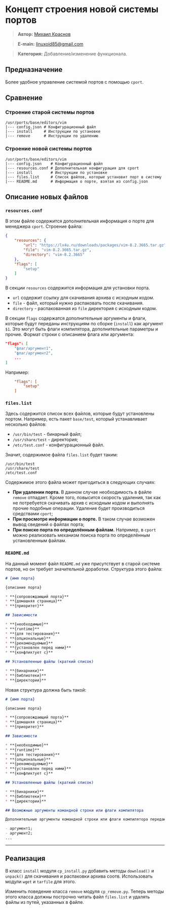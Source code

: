 # Концепт строения новой системы портов

> **Автор:** [Михаил Краснов](https://github.com/Linuxoid85)

> **E-main:** [linuxoid85@gmail.com](mailto:linuxoid85@gmail.com)

> **Категория:** Добавление/изменение функционала.

## Предназначение

Более удобное управление системой портов с помощью `cport`.

## Сравнение

### Строение старой системы портов

```
/usr/ports/base/editors/vim
|--- config.json # Конфигурационный файл
|--- install     # Инструкции по установке
|--- remove      # Инструкции по удалению
```

### Строение новой системы портов

```
/usr/ports/base/editors/vim
|--- config.json    # Конфигурационный файл
|--- resources.conf # Дополнительная конфигурация для cport
|--- install        # Инструкции по установке
|--- files.list     # Список файлов, которые установит порт в систему
|--- README.md      # Информация о порте, взятая из config.json
```

## Описание новых файлов

### `resources.conf`

В этом файле содержится дополнительная информация о порте для менеджера `cport`. Строение файла:

```json
{
    "resources": {
        "url": "https://lx4u.ru/downloads/packages/vim-8.2.3665.tar.gz",
        "file": "vim-8.2.3665.tar.gz",
        "directory": "vim-8.2.3665"
    },
    "flags": [
        "setup"
    ]
}
```

В секции `resources` содержится информация для установки порта.

- `url` содержит ссылку для скачивания архива с исходным кодом.
- `file` - файл, который нужно распаковать после скачивания.
- `directory` - распакованная из `file` директория с исходным кодом.

В секции `flags` содержатся дополнительные аргументы и флаги, которые будут переданы инструкциям по сборке (`install`) как аргумент `$1`. Это могут быть флаги компилятора, дополнительные параметры и прочие. Формат строки с описанием флага или аргумента:

```json
"flags": [
    "флаг/аргумент1",
    "флаг/аргумент2",
    ...
]
```

Например:

```ini
    "flags": [
        "setup"
    ]
```

### `files.list`

Здесь содержится список всех файлов, которые будут установлены портом. Например, есть пакет `base/test`, который устанавливает несколько файлов:

- `/usr/bin/test` - бинарный файл;
- `/usr/share/test` - директория;
- `/etc/test.conf` - конфигурационный файл.

Значит, содержимое файла `files.list` будет таким:

```
/usr/bin/test
/usr/share/test
/etc/test.conf
```

Содержимое этого файла может пригодиться в следующих случаях:

- **При удалении порта.** В данном случае необходимость в файле `remove` отпадает. Кроме того, повысится скорость удаления, так как не потребуется скачивать архив с исходным кодом и выполнять прочие подобные операции. Удаление будет производиться средствами `cport`;
- **При просмотре информации о порте.** В таком случае возможен вывод сведений о файлах порта;
- **При поиске порта по определённым файлам.** Например, в `cport` можно реализовать механизм поиска порта по определённым установленным файлам.

### `README.md`

На данный момент файл `README.md` уже присутствует в старой системе портов, но он требует значительной доработки. Структура этого файла:

```markdown
# {имя порта}

{описание порта}

* **{сопровождающий порта}**
* **{домашняя страница}**
* **{приоритет}**

## Зависимости

* **{необходимые}**
* **{runtime}**
* **{для тестирования}**
* **{опциональные}**
* **{рекомендуемые}**
* **{установлен перед ними}**
* **{конфликтует с}**

## Установленные файлы (краткий список)

* **{бинарники}**
* **{библиотеки}**
* **{директории}**
```

Новая структура должна быть такой:

```markdown
# {имя порта}

{описание порта}

* **{сопровождающий порта}**
* **{домашняя страница}**
* **{приоритет}**

## Зависимости

* **{необходимые}**
* **{runtime}**
* **{для тестирования}**
* **{опциональные}**
* **{рекомендуемые}**
* **{установлен перед ними}**
* **{конфликтует с}**

## Установленные файлы (краткий список)

* **{бинарники}**
* **{библиотеки}**
* **{директории}**

## Возможные аргументы командной строки или флаги компилятора

Дополнительные аргументы командной строки или флаги компилятора передаются сборочным инструкциям с помощью ключа `--flags`. Доп. аргументы могут изменять процесс сборки и настройки порта, либо обеспечивать бОльший контроль.

- аргумент1;
- аргумент2;
...
```

***

## Реализация

В класс `install` модуля `cp_install.py` добавить методы `download()` и `unpack()` для скачивания и распаковки архива соотв. Использовать модули `wget` и `tarfile` для этого.

Изменить поведение класса `remove` модуля `cp_remove.py`. Теперь методы этого класса должны построчно читать файл `files.list` и удалять файлы из путей, указанных в файле.